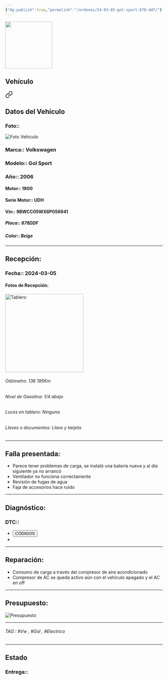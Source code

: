```yaml
---
{"dg-publish":true,"permalink":"/ordenes/24-03-05-gol-sport-878-ddf/"}
---
```


<img src="https://lh3.googleusercontent.com/d/137fl3TIZ0-PU8b-Pt0bsjclwHub_u78G" width="150">

## Vehículo

<div class="transclusion internal-embed is-loaded"><a class="markdown-embed-link" href="/vehiculos/volkswagen/gol-sport-878-ddf/#datos-del-vehiculo" aria-label="Open link"><svg xmlns="http://www.w3.org/2000/svg" width="24" height="24" viewBox="0 0 24 24" fill="none" stroke="currentColor" stroke-width="2" stroke-linecap="round" stroke-linejoin="round" class="svg-icon lucide-link"><path d="M10 13a5 5 0 0 0 7.54.54l3-3a5 5 0 0 0-7.07-7.07l-1.72 1.71"></path><path d="M14 11a5 5 0 0 0-7.54-.54l-3 3a5 5 0 0 0 7.07 7.07l1.71-1.71"></path></svg></a><div class="markdown-embed">



## Datos del Vehículo 
### Foto:: 
<img src="https://lh3.googleusercontent.com/d/1CLwus5E_FabSWPYscdN3L_0TzObls2ee" Alt="Foto Vehiculo">

### Marca:: Volkswagen 
### Modelo:: Gol Sport 
### Año:: 2006
#### Motor:: 1800
#### Serie Motor:: UDH
#### Vin:: 9BWCC05WX6P056941
##### Placa:: 878DDF
##### Color:: Beige
---


</div></div>


## Recepción:
### Fecha:: 2024-03-05
#### Fotos de Recepción: 
<img src="https://lh3.googleusercontent.com/d/1CMY-psendceWZIM_a1RWcSpE9hSD6wli" width="250" Alt="Tablero">

###### Odómetro: 136 195Km
###### Nivel de Gasolina: 1/4 abajo
###### Luces en tablero: Ninguna
###### Llaves o documentos: Llave y tarjeta

---

## Falla presentada:
- Parece tener problemas de carga, se instaló una batería nueva y al día siguiente ya no arrancó 
- Ventilador no funciona correctamente 
- Revisión de fugas de agua 
- Faja de accesorios hace ruido 


---

## Diagnóstico:
### DTC:: 

- <a href="https://usait.x431.com/Home/Report/reportDetail/diagnose_record_id/41ce14b0geKw8ctZKw2Y54oGoG/report_type/D/l/es/timezone/-6"><button class="btn success">CÓDIGOS</button></a>
- 

---
## Reparación:
- Consumo de carga a través del compresor de aire acondicionado 
- Compresor de AC se queda activo aún con el vehículo apagado y el AC en off

---

## Presupuesto:

<img src="https://lh3.googleusercontent.com/d/" Alt="Presupuesto">

---

###### TAG:: #Vw , #Gol , #Electrico 

---

## Estado

### Entrega:: 


